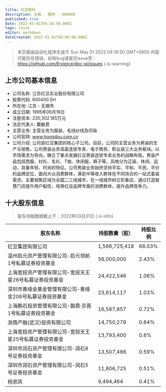 ```yaml
---
title: 红豆股份
description: 主板 - 服饰 - 600400
published: true
date: 2022-05-01T04:16:50.000Z
tags: stock
editor: markdown
dateCreated: 2022-01-01T00:00:00.000Z
---
```


> 本页面由自动化程序生成于 Sun May 01 2022 04:16:50 GMT+0800
> 内容可能存在错误，如有bug请提交issue至：https://github.com/Eroleice/doc-pi/issues
{.is-warning}

## 上市公司基本信息
- 公司名称: 江苏红豆实业股份有限公司
- 股票代码: 600400.SH
- 所在地: 江苏 - 无锡市
- 成立日期: 1995年06月16日
- 注册资本: 230,302.185万元
- 法定代表人: 戴敏君
- 主营业务: 主营业务为服装，毛线纱线及印染
- 公司官网: www.hongdou.com.cn
- 公司介绍: 公司是红豆集团的核心子公司。目前，公司的主营业务为男装的生产与销售。公司男装业务涵盖连锁专卖、电子商务、职业装三大业务板块。以市场需求为导向，确立了重点发展红豆男装连锁专卖业务的战略布局。男装产品包括西服、衬衫、毛衫、T恤、休闲服、裤子等，风格分为正装、休闲、运动，具备年轻、时尚的特征。公司男装业务始终坚持平实、平和、平民、平价的品牌定位，面向大众消费群体，满足中等收入群体在不同场合的一站式着装需求。主要销售区域为全国二三线城市，在一线城市树立形象店，通过打造智慧门店提升用户黏性，培育红豆品牌专属的消费群体，提升品牌竞争力。


## 十大股东信息
> 股东持股数据截止于：2022年03月31日
{.is-info}

| 股东名称 | 持股数量（股） | 持股比例 |
| --- | --- | --- |
| 红豆集团有限公司 | 1,566,725,418 | 68.03% |
| 温州启元资产管理有限公司-启元领航1号私募证券投资基金 | 56,000,000 | 2.43% |
| 上海宽投资产管理有限公司-宽投天王星26号私募证券投资基金 | 24,422,546 | 1.06% |
| 深圳市善缘金基金管理有限公司-善缘金206号私募证券投资基金 | 23,614,117 | 1.03% |
| 上海鹏石投资管理有限公司-磐鼎·京晋1号私募证券投资基金 | 16,587,857 | 0.72% |
| 浙商产融(武汉)投资有限公司 | 14,750,278 | 0.64% |
| 上海宽投资产管理有限公司-宽投天王星25号私募证券投资基金 | 13,793,400 | 0.6% |
| 深圳市润石资产管理有限公司-润石8号证券投资基金 | 13,507,486 | 0.59% |
| 深圳市润石资产管理有限公司-润石5号证券投资基金 | 11,806,725 | 0.51% |
| 杨恩凤 | 9,494,464 | 0.41% |





